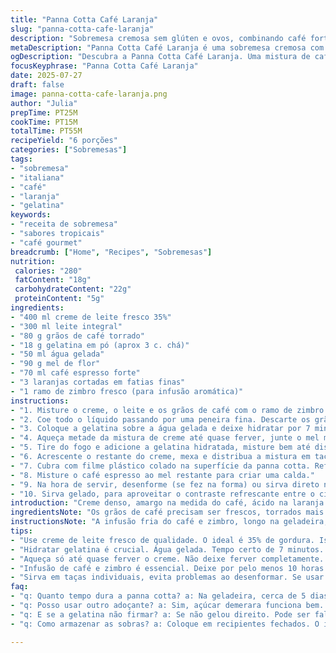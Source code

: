 ```yaml
---
title: "Panna Cotta Café Laranja"
slug: "panna-cotta-cafe-laranja"
description: "Sobremesa cremosa sem glúten e ovos, combinando café forte e laranja fresca em um toque inesperado com mel e zimbro. Crema feita com infusão de café e creme integral, gelificada com gelatina, e finalizada com calda aromática. Rende 6 porções, tempo total de preparo e descanso próximo a 55 minutos."
metaDescription: "Panna Cotta Café Laranja é uma sobremesa cremosa com sabores intensos de café e laranja. Ideal para um jantar especial."
ogDescription: "Descubra a Panna Cotta Café Laranja. Uma mistura de café forte e laranja fresca. Uma sobremesa que impressiona e encanta."
focusKeyphrase: "Panna Cotta Café Laranja"
date: 2025-07-27
draft: false
image: panna-cotta-cafe-laranja.png
author: "Julia"
prepTime: PT25M
cookTime: PT15M
totalTime: PT55M
recipeYield: "6 porções"
categories: ["Sobremesas"]
tags:
- "sobremesa"
- "italiana"
- "café"
- "laranja"
- "gelatina"
keywords:
- "receita de sobremesa"
- "sabores tropicais"
- "café gourmet"
breadcrumb: ["Home", "Recipes", "Sobremesas"]
nutrition: 
 calories: "280"
 fatContent: "18g"
 carbohydrateContent: "22g"
 proteinContent: "5g"
ingredients:
- "400 ml creme de leite fresco 35%"
- "300 ml leite integral"
- "80 g grãos de café torrado"
- "18 g gelatina em pó (aprox 3 c. chá)"
- "50 ml água gelada"
- "90 g mel de flor"
- "70 ml café espresso forte"
- "3 laranjas cortadas em fatias finas"
- "1 ramo de zimbro fresco (para infusão aromática)"
instructions:
- "1. Misture o creme, o leite e os grãos de café com o ramo de zimbro. Cubra e deixe na geladeira entre 10 a 14 horas para infusão."
- "2. Coe todo o líquido passando por uma peneira fina. Descarte os grãos e o zimbro."
- "3. Coloque a gelatina sobre a água gelada e deixe hidratar por 7 minutos."
- "4. Aqueça metade da mistura de creme até quase ferver, junte o mel mexendo para dissolver."
- "5. Tire do fogo e adicione a gelatina hidratada, misture bem até dissolver completamente."
- "6. Acrescente o restante do creme, mexa e distribua a mistura em taças ou formas untadas com óleo neutro."
- "7. Cubra com filme plástico colado na superfície da panna cotta. Refrigere por pelo menos 11 horas."
- "8. Misture o café espresso ao mel restante para criar uma calda."
- "9. Na hora de servir, desenforme (se fez na forma) ou sirva direto nas taças. Regue com o molho de café e decore com as fatias de laranja."
- "10. Sirva gelado, para aproveitar o contraste refrescante entre o cítrico e o café."
introduction: "Creme denso, amargo na medida do café, ácido na laranja. Morno, depois gelado. Textura que derrete — infusão longa pra pegar tudo do café com zimbro, que traz frescor. Mel no lugar do açúcar, doce natural. Gelatina pra dar corpo, suavidade. Não é só doce, é mistura de aromas e cor. Encontro do clássico da Itália com o Brasil tropical. Tempo longo de infusão, parece, mas recompensa. Cada fatia de laranja traz sabor intenso. Finaliza com espresso adoçado, energia e doçura. Pronto pra servir na mesa, elegante e simples. Crianças não entendem, adultos amam. Menos doce, mais caráter, fruta e café batendo papo. Não é tradicional 100%, é uma nova leitura da panna cotta."
ingredientsNote: "Os grãos de café precisam ser frescos, torrados mais para o médio para não amargar demais. O ramo de zimbro é opcional, mas traz frescor e um toque herbal delicado, muito usado em infusões no sul do Brasil. O mel substitui o açúcar refinado e dá sabor floral, complementando a laranja. Para a gelatina, usa-se a quantidade proporcional à mistura líquida para garantir firmeza sem endurecer a textura que deve ser cremosa. As laranjas devem ser frescas, preferencialmente orgânicas, para evitar pesticidas, já que serão usadas com casca. Corte fininho para decorar e realçar aroma. O creme precisa ser fresco, de preferência integral, para textura rica. O espresso pode ser tirado na máquina ou coado concentrado. A água para hidratar a gelatina deve estar sempre fria para garantir absorção correta. O mel pode ser substituído por açúcar demerara se preferir."
instructionsNote: "A infusão fria do café e zimbro, longo na geladeira, é essencial para extrair aroma e sabor sem amargar. Filtrar com cuidado evita resíduos que prejudicam textura. Hidrate a gelatina em água fria, respeitando o tempo, porque gelatina mal hidratada não dissolve e compromete a panna cotta. Ao aquecer a mistura para dissolver gelatina, não deixe ferver intensamente, pois pode perder propriedades e mudar textura. Unte levemente a forma para facilitar desenformar, mas o ideal é servir em taças para evitar problemas. A cobertura com filme plástico previne a formação de película dura na superfície. Deixe sempre refrigerar no mínimo 10 horas para firmar direito. O toque final é a calda feita com café espresso e mel, para uma cobertura aromática e doce. As laranjas cruas trazem acidez e frescor, essenciais para equilibrar o doce do creme."
tips:
- "Use creme de leite fresco de qualidade. O ideal é 35% de gordura. Isso garante uma textura rica. Não economize aqui. O sabor vai mudar. A textura é tudo."
- "Hidratar gelatina é crucial. Água gelada. Tempo certo de 7 minutos. Gelatina mal hidratada não dissolve. Pode comprometer a panna cotta. Siga essa etapa."
- "Aqueça só até quase ferver o creme. Não deixe ferver completamente. Isso altera a textura. Quando com mel, mexa muito bem. Mel precisa dissolver por completo."
- "Infusão de café e zimbro é essencial. Deixe por pelo menos 10 horas. A extração é lenta. É o que traz o sabor profundo. Paciência é necessária."
- "Sirva em taças individuais, evita problemas ao desenformar. Se usar formas, unte com óleo neutro. Filme plástico evita película dura. Sempre deixe refrigerar pelo menos 11 horas."
faq:
- "q: Quanto tempo dura a panna cotta? a: Na geladeira, cerca de 5 dias. Melhor servir fresca. Depois o sabor se altera."
- "q: Posso usar outro adoçante? a: Sim, açúcar demerara funciona bem. Caso queira manter a naturalidade, use mel. Mas o sabor muda."
- "q: E se a gelatina não firmar? a: Se não gelou direito. Pode ser falta de gelatina. Quantidade está na receita importante. Hidratação é chave."
- "q: Como armazenar as sobras? a: Coloque em recipientes fechados. O ideal é cobrir bem. Assim, evita o ressecamento."

---
```

